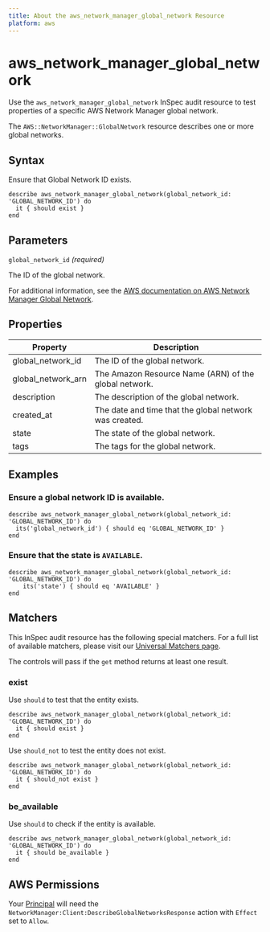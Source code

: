 ```yaml
---
title: About the aws_network_manager_global_network Resource
platform: aws
---
```


# aws_network_manager_global_network

Use the `aws_network_manager_global_network` InSpec audit resource to test properties of a specific AWS Network Manager global network.

The `AWS::NetworkManager::GlobalNetwork` resource describes one or more global networks.

## Syntax

Ensure that Global Network ID exists.

    describe aws_network_manager_global_network(global_network_id: 'GLOBAL_NETWORK_ID') do
      it { should exist }
    end

## Parameters

`global_network_id` _(required)_

The ID of the global network.

For additional information, see the [AWS documentation on AWS Network Manager Global Network](https://docs.aws.amazon.com/AWSCloudFormation/latest/UserGuide/aws-resource-networkmanager-globalnetwork.html).

## Properties

| Property | Description |
| --- | --- |
| global_network_id | The ID of the global network. |
| global_network_arn | The Amazon Resource Name (ARN) of the global network. |
| description | The description of the global network. |
| created_at | The date and time that the global network was created. |
| state | The state of the global network. |
| tags | The tags for the global network. |

## Examples

### Ensure a global network ID is available.

    describe aws_network_manager_global_network(global_network_id: 'GLOBAL_NETWORK_ID') do
      its('global_network_id') { should eq 'GLOBAL_NETWORK_ID' }
    end

### Ensure that the state is `AVAILABLE`.

    describe aws_network_manager_global_network(global_network_id: 'GLOBAL_NETWORK_ID') do
        its('state') { should eq 'AVAILABLE' }
    end

## Matchers

This InSpec audit resource has the following special matchers. For a full list of available matchers, please visit our [Universal Matchers page](https://www.inspec.io/docs/reference/matchers/).

The controls will pass if the `get` method returns at least one result.

### exist

Use `should` to test that the entity exists.

    describe aws_network_manager_global_network(global_network_id: 'GLOBAL_NETWORK_ID') do
      it { should exist }
    end

Use `should_not` to test the entity does not exist.

    describe aws_network_manager_global_network(global_network_id: 'GLOBAL_NETWORK_ID') do
      it { should_not exist }
    end

### be_available

Use `should` to check if the entity is available.

    describe aws_network_manager_global_network(global_network_id: 'GLOBAL_NETWORK_ID') do
      it { should be_available }
    end

## AWS Permissions

Your [Principal](https://docs.aws.amazon.com/IAM/latest/UserGuide/intro-structure.html#intro-structure-principal) will need the `NetworkManager:Client:DescribeGlobalNetworksResponse` action with `Effect` set to `Allow`.
